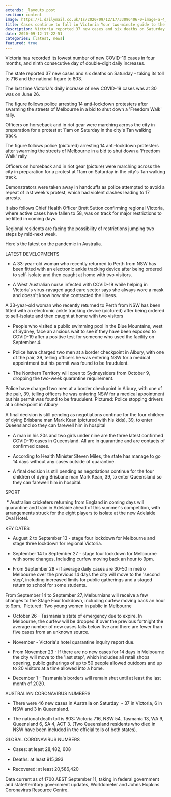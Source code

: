 ```yaml
---
extends: _layouts.post
section: content
image: https://i.dailymail.co.uk/1s/2020/09/12/17/33096406-0-image-a-4_1599926856402.jpg 
title: Cases continue to fall in Victoria Your two-minute guide to the latest on COVID-19 
description: Victoria reported 37 new cases and six deaths on Saturday - taking its toll to 716 and the national figure to 803. The last time Victorias daily increase of new COVID-19 cases was at 30 was on June 26. 
date: 2020-09-12-17-22-51 
categories: [latest, news] 
featured: true 
--- 
```

Victoria has recorded its lowest number of new COVID-19 cases in four months, and ninth consecutive day of double-digit daily increases.

The state reported 37 new cases and six deaths on Saturday - taking its toll to 716 and the national figure to 803.

The last time Victoria's daily increase of new COVID-19 cases was at 30 was on June 26.

The figure follows police arresting 14 anti-lockdown protesters after swarming the streets of Melbourne in a bid to shut down a 'Freedom Walk' rally. 

Officers on horseback and in riot gear were marching across the city in preparation for a protest at 11am on Saturday in the city's Tan walking track. 

The figure follows police (pictured) arresting 14 anti-lockdown protesters after swarming the streets of Melbourne in a bid to shut down a 'Freedom Walk' rally 

Officers on horseback and in riot gear (picture) were marching across the city in preparation for a protest at 11am on Saturday in the city's Tan walking track.

Demonstrators were taken away in handcuffs as police attempted to avoid a repeat of last week's protest, which had violent clashes leading to 17 arrests.  

It also follows Chief Health Officer Brett Sutton confirming regional Victoria, where active cases have fallen to 58, was on track for major restrictions to be lifted in coming days.

Regional residents are facing the possibility of restrictions jumping two steps by mid-next week. 

Here's the latest on the pandemic in Australia. 

LATEST DEVELOPMENTS 

* A 33-year-old woman who recently returned to Perth from NSW has been fitted with an electronic ankle tracking device after being ordered to self-isolate and then caught at home with two visitors. 

* A West Australian nurse infected with COVID-19 while helping in Victoria's virus-ravaged aged care sector says she always wore a mask and doesn't know how she contracted the illness.

A 33-year-old woman who recently returned to Perth from NSW has been fitted with an electronic ankle tracking device (pictured) after being ordered to self-isolate and then caught at home with two visitors

* People who visited a public swimming pool in the Blue Mountains, west of Sydney, face an anxious wait to see if they have been exposed to COVID-19 after a positive test for someone who used the facility on September 4.

* Police have charged two men at a border checkpoint in Albury, with one of the pair, 39, telling officers he was entering NSW for a medical appointment but his permit was found to be fraudulent.

* The Northern Territory will open to Sydneysiders from October 9, dropping the two-week quarantine requirement.

Police have charged two men at a border checkpoint in Albury, with one of the pair, 39, telling officers he was entering NSW for a medical appointment but his permit was found to be fraudulent. Pictured: Police stopping drivers at a checkpoint in Albury

A final decision is still pending as negotiations continue for the four children of dying Brisbane man Mark Kean (pictured with his kids), 39, to enter Queensland so they can farewell him in hospital

* A man in his 20s and two girls under nine are the three latest confirmed COVID-19 cases in Queensland. All are in quarantine and are contacts of confirmed cases.

* According to Health Minister Steven Miles, the state has manage to go 14 days without any cases outside of quarantine.

* A final decision is still pending as negotiations continue for the four children of dying Brisbane man Mark Kean, 39, to enter Queensland so they can farewell him in hospital.

SPORT

 * Australian cricketers returning from England in coming days will quarantine and train in Adelaide ahead of this summer's competition, with arrangements struck for the eight players to isolate at the new Adelaide Oval Hotel.

KEY DATES

* August 2 to September 13 - stage four lockdown for Melbourne and stage three lockdown for regional Victoria.

* September 14 to September 27 - stage four lockdown for Melbourne with some changes, including curfew moving back an hour to 9pm.

* From September 28 - if average daily cases are 30-50 in metro Melbourne over the previous 14 days the city will move to the 'second step', including increased limits for public gatherings and a staged return to school for some students.

From September 14 to September 27, Melburnians will receive a few changes to the Stage Four lockdown, including curfew moving back an hour to 9pm.  Pictured: Two young women in public in Melbourne

* October 26 - Tasmania's state of emergency due to expire. In Melbourne, the curfew will be dropped if over the previous fortnight the average number of new cases falls below five and there are fewer than five cases from an unknown source.

* November - Victoria's hotel quarantine inquiry report due.

* From November 23 - If there are no new cases for 14 days in Melbourne the city will move to the 'last step', which includes all retail shops opening, public gatherings of up to 50 people allowed outdoors and up to 20 visitors at a time allowed into a home.

* December 1 - Tasmania's borders will remain shut until at least the last month of 2020. 

AUSTRALIAN CORONAVIRUS NUMBERS

* There were 46 new cases in Australia on Saturday  - 37 in Victoria, 6 in NSW and 3 in Queensland.

* The national death toll is 803: Victoria 716, NSW 54, Tasmania 13, WA 9, Queensland 6, SA 4, ACT 3. (Two Queensland residents who died in NSW have been included in the official tolls of both states).

GLOBAL CORONAVIRUS NUMBERS

* Cases: at least 28,482, 608

* Deaths: at least 915,393

* Recovered: at least 20,586,420

Data current as of 1700 AEST September 11, taking in federal government and state/territory government updates, Worldometer and Johns Hopkins Coronavirus Resource Centre.

